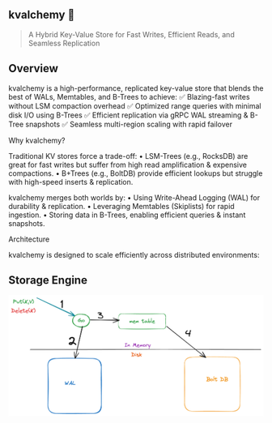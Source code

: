 ## kvalchemy 🚀
> A Hybrid Key-Value Store for Fast Writes, Efficient Reads, and Seamless Replication

## Overview

kvalchemy is a high-performance, replicated key-value store that blends the best of WALs, Memtables, and B-Trees to achieve:
✅ Blazing-fast writes without LSM compaction overhead
✅ Optimized range queries with minimal disk I/O using B-Trees
✅ Efficient replication via gRPC WAL streaming & B-Tree snapshots
✅ Seamless multi-region scaling with rapid failover

Why kvalchemy?

Traditional KV stores force a trade-off:
•	LSM-Trees (e.g., RocksDB) are great for fast writes but suffer from high read amplification & expensive compactions.
•	B+Trees (e.g., BoltDB) provide efficient lookups but struggle with high-speed inserts & replication.

kvalchemy merges both worlds by:
•	Using Write-Ahead Logging (WAL) for durability & replication.
•	Leveraging Memtables (Skiplists) for rapid ingestion.
•	Storing data in B-Trees, enabling efficient queries & instant snapshots.

Architecture

kvalchemy is designed to scale efficiently across distributed environments:

## Storage Engine

![storage architecture](docs/kvalchemy_storage.png)